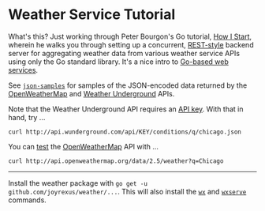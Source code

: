 # Weather Service Tutorial

What's this? Just working through Peter Bourgon's Go tutorial, [How I Start](https://howistart.org/posts/go/1), wherein he walks you through setting up a concurrent, [REST-style](https://github.com/rcc-uchicago/api-standards#rcc-web-service-standards) backend server for aggregating weather data from various weather service APIs using only the Go standard library. It's a nice intro to [Go-based web services](http://bl.ocks.org/joyrexus/e2daebf6759d6b930fe7).

See [`json-samples`](json-samples) for samples of the JSON-encoded data
returned by the [OpenWeatherMap](http://openweathermap.org/api) and 
[Weather Underground](http://www.wunderground.com/weather/api) APIs.

Note that the Weather Underground API requires an [API key](http://www.wunderground.com/weather/api/d/login.html). With that in hand, try ...

    curl http://api.wunderground.com/api/KEY/conditions/q/chicago.json

You can [test](http://api.openweathermap.org/data/2.5/weather?q=Chicago) the [OpenWeatherMap](http://openweathermap.org) API with ...

    curl http://api.openweathermap.org/data/2.5/weather?q=Chicago

---

Install the weather package with `go get -u github.com/joyrexus/weather/...`.
This will also install the [`wx`](cmd/wx/README.md) and [`wxserve`](cmd/wxserve/README.md) commands.



